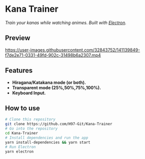 # Kana Trainer

*Train your kanas while watching animes. Built with [Electron](https://github.com/electron/electron).*

## Preview
https://user-images.githubusercontent.com/32843752/141139849-f7de2e71-0331-49fd-902c-31498b6a2307.mp4

## Features

- **Hiragana/Katakana mode (or both).**
- **Transparent mode (25%,50%,75%,100%).**
- **Keyboard Input.**

## How to use
``` bash
# Clone this repository
git clone https://github.com/H97-Git/Kana-Trainer
# Go into the repository
cd Kana-Trainer
# Install dependencies and run the app
yarn install-dependencies && yarn start
# Run Electron
yarn electron
```
